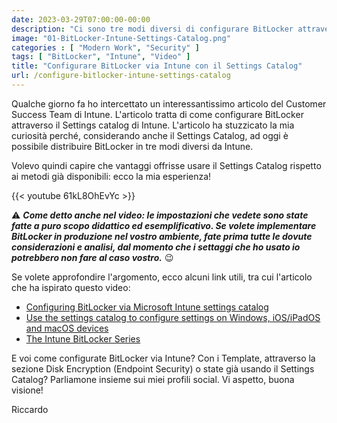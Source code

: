 ```yaml
---
date: 2023-03-29T07:00:00-00:00
description: "Ci sono tre modi diversi di configurare BitLocker attraverso Intune: oggi esploriamo come fare attraverso il Settings Catalog di Intune."
image: "01-BitLocker-Intune-Settings-Catalog.png"
categories : [ "Modern Work", "Security" ]
tags: [ "BitLocker", "Intune", "Video" ]
title: "Configurare BitLocker via Intune con il Settings Catalog"
url: /configure-bitlocker-intune-settings-catalog
---
```

Qualche giorno fa ho intercettato un interessantissimo articolo del Customer Success Team di Intune. L'articolo tratta di come configurare BitLocker attraverso il Settings catalog di Intune. L'articolo ha stuzzicato la mia curiosità perché, considerando anche il Settings Catalog, ad oggi è possibile distribuire BitLocker in tre modi diversi da Intune.

Volevo quindi capire che vantaggi offrisse usare il Settings Catalog rispetto ai metodi già disponibili: ecco la mia esperienza!

{{< youtube 61kL8OhEvYc >}}

⚠️ ***Come detto anche nel video: le impostazioni che vedete sono state fatte a puro scopo didattico ed esemplificativo. Se volete implementare BitLocker in produzione nel vostro ambiente, fate prima tutte le dovute considerazioni e analisi, dal momento che i settaggi che ho usato io potrebbero non fare al caso vostro.*** 😉

Se volete approfondire l'argomento, ecco alcuni link utili, tra cui l'articolo che ha ispirato questo video:
- [Configuring BitLocker via Microsoft Intune settings catalog](https://techcommunity.microsoft.com/t5/intune-customer-success/configuring-bitlocker-via-microsoft-intune-settings-catalog/ba-p/3770382)
- [Use the settings catalog to configure settings on Windows, iOS/iPadOS and macOS devices](https://learn.microsoft.com/en-us/mem/intune/configuration/settings-catalog)
- [The Intune BitLocker Series](https://techcommunity.microsoft.com/t5/intune-customer-success/bg-p/IntuneCustomerSuccess/label-name/BitLocker%20Series)

E voi come configurate BitLocker via Intune? Con i Template, attraverso la sezione Disk Encryption (Endpoint Security) o state già usando il Settings Catalog? Parliamone insieme sui miei profili social. Vi aspetto, buona visione!

Riccardo